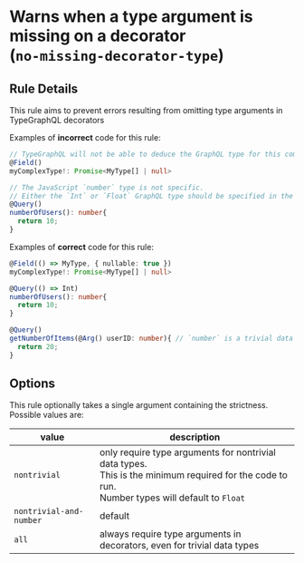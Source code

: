 # Warns when a type argument is missing on a decorator<br/>(`no-missing-decorator-type`)

## Rule Details

This rule aims to prevent errors resulting from omitting type arguments in TypeGraphQL decorators

Examples of **incorrect** code for this rule:

```ts
// TypeGraphQL will not be able to deduce the GraphQL type for this complex type
@Field()
myComplexType!: Promise<MyType[] | null>
```

```ts
// The JavaScript `number` type is not specific.
// Either the `Int` or `Float` GraphQL type should be specified in the decorator
@Query()
numberOfUsers(): number{
  return 10;
}
```

Examples of **correct** code for this rule:

```ts
@Field(() => MyType, { nullable: true })
myComplexType!: Promise<MyType[] | null>
```

```ts
@Query(() => Int)
numberOfUsers(): number{
  return 10;
}
```

```ts
@Query()
getNumberOfItems(@Arg() userID: number){ // `number` is a trivial data type which needs no type argument
  return 20;
}
```

## Options

This rule optionally takes a single argument containing the strictness. Possible values are:

| value                   | description                                                                                                                                           |
| ----------------------- | ----------------------------------------------------------------------------------------------------------------------------------------------------- |
| `nontrivial`            | only require type arguments for nontrivial data types.<br/>This is the minimum required for the code to run.<br/>Number types will default to `Float` |
| `nontrivial-and-number` | default                                                                                                                                               |
| `all`                   | always require type arguments in decorators, even for trivial data types                                                                              |
